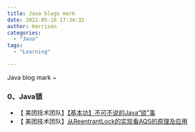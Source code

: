 ```yaml
---
title: Java blogs mark
date: 2022-05-16 17:34:32
author: Harrison
categories:
  - "Java"
tags:
  - "Learning"

---
```

Java blog mark ~
<!-- more -->
### 0、Java锁
+ 【 美团技术团队】[【基本功】不可不说的Java“锁”事](https://mp.weixin.qq.com/s?__biz=MjM5NjQ5MTI5OA==&mid=2651749434&idx=3&sn=5ffa63ad47fe166f2f1a9f604ed10091&chksm=bd12a5778a652c61509d9e718ab086ff27ad8768586ea9b38c3dcf9e017a8e49bcae3df9bcc8&scene=38#wechat_redirect)
+ 【 美团技术团队】[从ReentrantLock的实现看AQS的原理及应用](https://tech.meituan.com/2019/12/05/aqs-theory-and-apply.html)